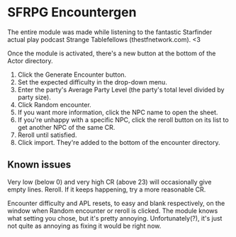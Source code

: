 # SFRPG Encountergen

The entire module was made while listening to the fantastic Starfinder actual play podcast Strange Tablefellows (thestfnetwork.com). <3

Once the module is activated, there's a new button at the bottom of the Actor directory. 

1. Click the Generate Encounter button. 
2. Set the expected difficulty in the drop-down menu. 
3. Enter the party's Average Party Level (the party's total level divided by party size). 
4. Click Random encounter.
5. If you want more information, click the NPC name to open the sheet.
6. If you're unhappy with a specific NPC, click the reroll button on its list to get another NPC of the same CR.
7. Reroll until satisfied.
8. Click import. They're added to the bottom of the encounter directory.

## Known issues
Very low (below 0) and very high CR (above 23) will occasionally give empty lines. Reroll. If it keeps happening, try a more reasonable CR.

Encounter difficulty and APL resets, to easy and blank respectively, on the window when Random encounter or reroll is clicked. The module knows what setting you chose, but it's pretty annoying. Unfortunately(?), it's just not quite as annoying as fixing it would be right now.